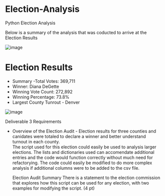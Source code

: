 # Election-Analysis
Python Election Analysis

Below is a summary of the analysis that was coducted to arrive at the Election Results

![image](https://user-images.githubusercontent.com/111164518/186999219-2078018b-7c3a-4208-b19e-bfe0b3e78fd1.png)


# Election Results 

- Summary 
-Total Votes: 369,711 
- Winner: Diana DeGette 
- Winning Vote Count: 272,892 
- Winning Percentage: 73.8% 
- Largest County Tunrout - Denver 

![image](https://user-images.githubusercontent.com/111164518/187221145-e4b3d447-09e8-4398-a5b9-362777139b4b.png)




Deliverable 3 Requirements

- Overview of the Election Audit - 
 Election results for three counties and canidates were totaled to declare a winner and better understand turnout in each county.  
The script used for this election could easily be used to analysis larger elections. The lists and dictionaries used can accomendate additional entries and the code would function correctly without much need for refactorying. The code could easily be modified to do more complex analysis if additional columns were to be added to the csv file. 
   
   Election Audit Summary
        There is a statement to the election commission that explores how this script can be used for any election, with two examples for modifying the script. (4 pt)
